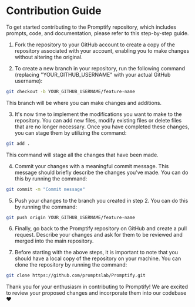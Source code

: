 # Contribution Guide


To get started contributing to the Promptify repository, which includes prompts, code, and documentation, please refer to this step-by-step guide.

1. Fork the repository to your GitHub account to create a copy of the repository associated with your account, enabling you to make changes without altering the original.

2. To create a new branch in your repository, run the following command (replacing "YOUR_GITHUB_USERNAME" with your actual GitHub username):
```bash
git checkout -b YOUR_GITHUB_USERNAME/feature-name
```
This branch will be where you can make changes and additions.

3. It's now time to implement the modifications you want to make to the repository. You can add new files, modify existing files or delete files that are no longer necessary. Once you have completed these changes, you can stage them by utilizing the command:
```bash
git add .
``` 
This command will stage all the changes that have been made.

4. Commit your changes with a meaningful commit message. This message should briefly describe the changes you've made. You can do this by running the command:
```bash
git commit -m "Commit message"
```

5. Push your changes to the branch you created in step 2. You can do this by running the command:
```bash
git push origin YOUR_GITHUB_USERNAME/feature-name
```

6. Finally, go back to the Promptify repository on GitHub and create a pull request. Describe your changes and ask for them to be reviewed and merged into the main repository.

7. Before starting with the above steps, it is important to note that you should have a local copy of the repository on your machine. You can clone the repository by running the command:
```bash
git clone https://github.com/promptslab/Promptify.git
```

Thank you for your enthusiasm in contributing to Promptify! We are excited to review your proposed changes and incorporate them into our codebase :heart:
